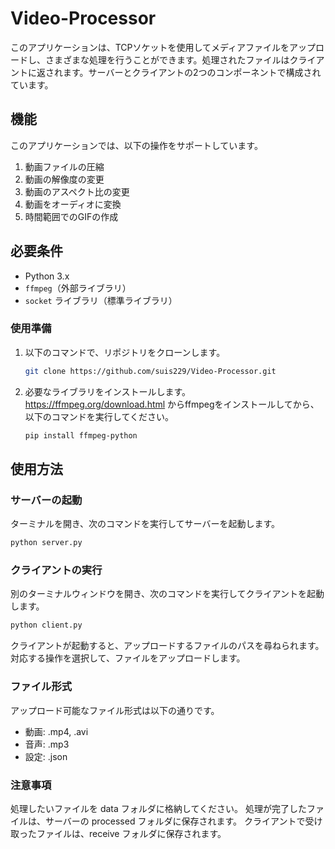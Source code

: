 # Video-Processor

このアプリケーションは、TCPソケットを使用してメディアファイルをアップロードし、さまざまな処理を行うことができます。処理されたファイルはクライアントに返されます。サーバーとクライアントの2つのコンポーネントで構成されています。

## 機能

このアプリケーションでは、以下の操作をサポートしています。

1. 動画ファイルの圧縮
2. 動画の解像度の変更
3. 動画のアスペクト比の変更
4. 動画をオーディオに変換
5. 時間範囲でのGIFの作成

## 必要条件

- Python 3.x
- `ffmpeg`（外部ライブラリ）
- `socket` ライブラリ（標準ライブラリ）

### 使用準備

1. 以下のコマンドで、リポジトリをクローンします。
   ```bash
   git clone https://github.com/suis229/Video-Processor.git
   ```

2. 必要なライブラリをインストールします。https://ffmpeg.org/download.html からffmpegをインストールしてから、以下のコマンドを実行してください。
   ```bash
   pip install ffmpeg-python
   ```

## 使用方法

### サーバーの起動

ターミナルを開き、次のコマンドを実行してサーバーを起動します。

  ```bash
  python server.py
  ```
### クライアントの実行
別のターミナルウィンドウを開き、次のコマンドを実行してクライアントを起動します。

  ```bash
  python client.py
  ```
クライアントが起動すると、アップロードするファイルのパスを尋ねられます。対応する操作を選択して、ファイルをアップロードします。

### ファイル形式
アップロード可能なファイル形式は以下の通りです。

- 動画: .mp4, .avi
- 音声: .mp3
- 設定: .json

### 注意事項
処理したいファイルを data フォルダに格納してください。
処理が完了したファイルは、サーバーの processed フォルダに保存されます。
クライアントで受け取ったファイルは、receive フォルダに保存されます。

